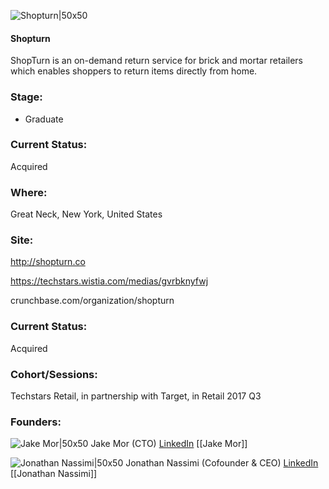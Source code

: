 

![Shopturn|50x50](https://apimg.techstars.com/connect/images/image_files/5967b47d9c66a97322000028/original/front-hi-res.png)

#### Shopturn
ShopTurn is an on-demand return service for brick and mortar retailers which enables shoppers to return items directly from home.

### Stage: 
 - Graduate 

### Current Status: 
Acquired

### Where:
Great Neck, New York, United States

### Site:
http://shopturn.co

https://techstars.wistia.com/medias/gvrbknyfwj

crunchbase.com/organization/shopturn

### Current Status: 
Acquired

### Cohort/Sessions: 
Techstars Retail, in partnership with Target, in Retail 2017 Q3

### Founders: 

![Jake Mor|50x50](https://apimg.techstars.com/connect/images/image_files/5a91b45c6ef8491a90000037/original/headshot.jpg) Jake Mor (CTO) [LinkedIn](https://linkedin.com/in/jake-mor-3b397392) [[Jake Mor]]

![Jonathan Nassimi|50x50](https://apimg.techstars.com/connect/images/image_files/59512388c9aec70a9b00007f/original/Jonathan_Nassimi_Professional.jpg) Jonathan Nassimi (Cofounder & CEO) [LinkedIn](https://linkedin.com/in/nassimijonathan) [[Jonathan Nassimi]]



